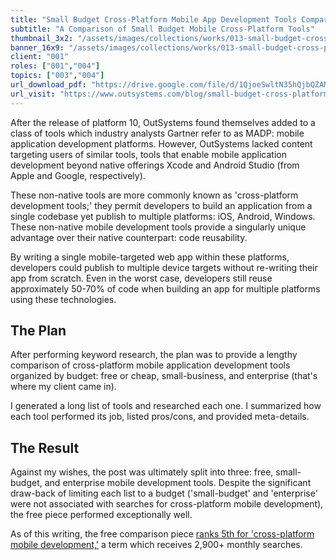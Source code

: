 ```yaml
---
title: "Small Budget Cross-Platform Mobile App Development Tools Compared"
subtitle: "A Comparison of Small Budget Mobile Cross-Platform Tools"
thumbnail_3x2: "/assets/images/collections/works/013-small-budget-cross-platform-madp-tools-compared/3x2.png"
banner_16x9: "/assets/images/collections/works/013-small-budget-cross-platform-madp-tools-compared/16x9.png"
client: "001"
roles: ["001","004"]
topics: ["003","004"]
url_download_pdf: "https://drive.google.com/file/d/1QjoeSwltN35hQjbQZAMJQU7tSwpKo18M/view"
url_visit: "https://www.outsystems.com/blog/small-budget-cross-platform-mobile-app-development-tools-compared.html"
---
```

After the release of platform 10, OutSystems found themselves added to a class of tools which industry analysts Gartner refer to as MADP: mobile application development platforms. However, OutSystems lacked content targeting users of similar tools, tools that enable mobile application development beyond native offerings Xcode and Android Studio (from Apple and Google, respectively).

These non-native tools are more commonly known as 'cross-platform development tools;' they permit developers to build an application from a single codebase yet publish to multiple platforms: iOS, Android, Windows. These non-native mobile development tools provide a singularly unique advantage over their native counterpart: code reusability.

By writing a single mobile-targeted web app within these platforms, developers could publish to multiple device targets without re-writing their app from scratch. Even in the worst case, developers still reuse approximately 50-70% of code when building an app for multiple platforms using these technologies.

## The Plan

After performing keyword research, the plan was to provide a lengthy comparison of cross-platform mobile application development tools organized by budget: free or cheap, small-business, and enterprise (that's where my client came in).

I generated a long list of tools and researched each one. I summarized how each tool performed its job, listed pros/cons, and provided meta-details.

## The Result

Against my wishes, the post was ultimately split into three: <a data-resource="work" data-work="012">free</a>, small-budget, and <a data-resource="work" data-work="014">enterprise mobile development tools</a>. Despite the significant draw-back of limiting each list to a budget ('small-budget' and 'enterprise' were not associated with searches for cross-platform mobile development), the free piece performed exceptionally well.

As of this writing, the free comparison piece [ranks 5th for 'cross-platform mobile development,'](/assets/images/collections/works/012-free-cross-platform-madp-tools-compared/cross-platform-mobile-results.png) a term which receives 2,900+ monthly searches.
